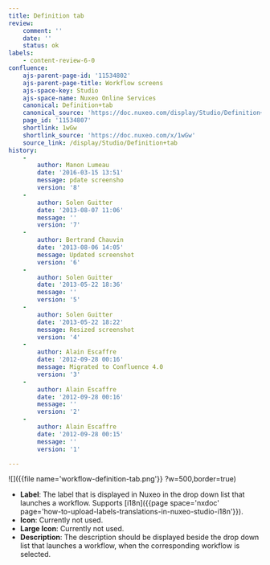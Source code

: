 ```yaml
---
title: Definition tab
review:
    comment: ''
    date: ''
    status: ok
labels:
    - content-review-6-0
confluence:
    ajs-parent-page-id: '11534802'
    ajs-parent-page-title: Workflow screens
    ajs-space-key: Studio
    ajs-space-name: Nuxeo Online Services
    canonical: Definition+tab
    canonical_source: 'https://doc.nuxeo.com/display/Studio/Definition+tab'
    page_id: '11534807'
    shortlink: 1wGw
    shortlink_source: 'https://doc.nuxeo.com/x/1wGw'
    source_link: /display/Studio/Definition+tab
history:
    - 
        author: Manon Lumeau
        date: '2016-03-15 13:51'
        message: pdate screensho
        version: '8'
    - 
        author: Solen Guitter
        date: '2013-08-07 11:06'
        message: ''
        version: '7'
    - 
        author: Bertrand Chauvin
        date: '2013-08-06 14:05'
        message: Updated screenshot
        version: '6'
    - 
        author: Solen Guitter
        date: '2013-05-22 18:36'
        message: ''
        version: '5'
    - 
        author: Solen Guitter
        date: '2013-05-22 18:22'
        message: Resized screenshot
        version: '4'
    - 
        author: Alain Escaffre
        date: '2012-09-28 00:16'
        message: Migrated to Confluence 4.0
        version: '3'
    - 
        author: Alain Escaffre
        date: '2012-09-28 00:16'
        message: ''
        version: '2'
    - 
        author: Alain Escaffre
        date: '2012-09-28 00:15'
        message: ''
        version: '1'

---
```

![]({{file name='workflow-definition-tab.png'}} ?w=500,border=true)

*   **Label**: The label that is displayed in Nuxeo in the drop down list that launches a workflow. Supports [i18n]({{page space='nxdoc' page='how-to-upload-labels-translations-in-nuxeo-studio-i18n'}}).
*   **Icon**: Currently not used.
*   **Large Icon**: Currently not used.
*   **Description**: The description should be displayed beside the drop down list that launches a workflow, when the corresponding workflow is selected.